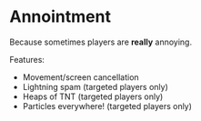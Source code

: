 # Annointment

Because sometimes players are **really** annoying.

Features:
 - Movement/screen cancellation
 - Lightning spam (targeted players only)
 - Heaps of TNT (targeted players only)
 - Particles everywhere! (targeted players only)
